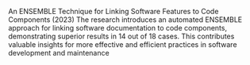 An ENSEMBLE Technique for Linking Software Features to Code Components (2023)
The research introduces an automated ENSEMBLE approach for linking software documentation to code components,
demonstrating superior results in 14 out of 18 cases. This contributes valuable insights for more effective and efficient
practices in software development and maintenance
